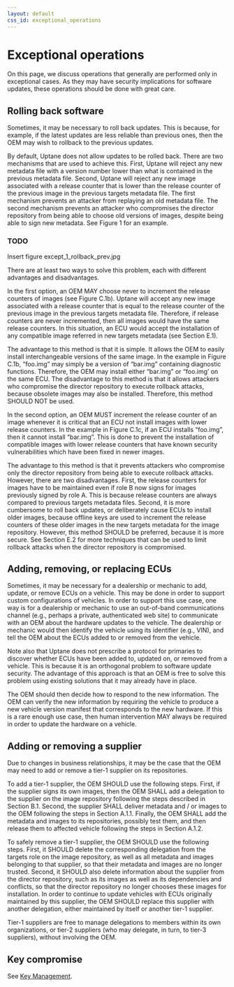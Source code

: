 ```yaml
---
layout: default
css_id: exceptional_operations
---
```


# Exceptional operations

On this page, we discuss operations that generally are performed only in exceptional cases. As they may have security implications for software updates, these operations should be done with great care.

## Rolling back software

Sometimes, it may be necessary to roll back updates. This is because, for example, if the latest updates are less reliable than previous ones, then the OEM may wish to rollback to the previous updates.

By default, Uptane does not allow updates to be rolled back. There are two mechanisms that are used to achieve this. First, Uptane will reject any new metadata file with a version number lower than what is contained in the previous metadata file. Second, Uptane will reject any new image associated with a release counter that is lower than the release counter of the previous image in the previous targets metadata file. The first mechanism prevents an attacker from replaying an old metadata file. The second mechanism prevents an attacker who compromises the director repository from being able to choose old versions of images, despite being able to sign new metadata. See Figure 1 for an example.

### TODO
Insert figure except_1_rollback_prev.jpg

There are at least two ways to solve this problem, each with different advantages and disadvantages.

In the first option, an OEM MAY choose never to increment the release counters of images (see Figure C.1b). Uptane will accept any new image associated with a release counter that is equal to the release counter of the previous image in the previous targets metadata file. Therefore, if release counters are never incremented, then all images would have the same release counters. In this situation, an ECU would accept the installation of any compatible image referred in new targets metadata (see Section E.1).

The advantage to this method is that it is simple. It allows the OEM to easily install interchangeable versions of the same image. In the example in Figure C.1b, “foo.img” may simply be a version of “bar.img” containing diagnostic functions. Therefore, the OEM may install either “bar.img” or “foo.img’ on the same ECU. The disadvantage to this method is that it allows attackers who compromise the director repository to execute rollback attacks, because obsolete images may also be installed. Therefore, this method SHOULD NOT be used.

In the second option, an OEM MUST increment the release counter of an image whenever it is critical that an ECU not install images with lower release counters. In the example in Figure C.1c, if an ECU installs “foo.img”, then it cannot install “bar.img”. This is done to prevent the installation of compatible images with lower release counters that have known security vulnerabilities which have been fixed in newer images.

The advantage to this method is that it prevents attackers who compromise only the director repository from being able to execute rollback attacks. However, there are two disadvantages. First, the release counters for images have to be maintained even if role B now signs for images previously signed by role A. This is because release counters are always compared to previous targets metadata files. Second, it is more cumbersome to roll back updates, or deliberately cause ECUs to install older images, because offline keys are used to increment the release counters of these older images in the new targets metadata for the image repository. However, this method SHOULD be preferred, because it is more secure. See Section E.2 for more techniques that can be used to limit rollback attacks when the director repository is compromised.

## Adding, removing, or replacing ECUs

Sometimes, it may be necessary for a dealership or mechanic to add, update, or remove ECUs on a vehicle. This may be done in order to support custom configurations of vehicles.
In order to support this use case, one way is for a dealership or mechanic to use an out-of-band communications channel (e.g., perhaps a private, authenticated web site) to communicate with an OEM about the hardware updates to the vehicle. The dealership or mechanic would then identify the vehicle using its identifier (e.g., VIN), and tell the OEM about the ECUs added to or removed from the vehicle.

Note also that Uptane does not prescribe a protocol for primaries to discover whether ECUs have been added to, updated on, or removed from a vehicle. This is because it is an orthogonal problem to software update security. The advantage of this approach is that an OEM is free to solve this problem using existing solutions that it may already have in place.

The OEM should then decide how to respond to the new information. The OEM can verify the new information by requiring the vehicle to produce a new vehicle version manifest that corresponds to the new hardware. If this is a rare enough use case, then human intervention MAY always be required in order to update the hardware on a vehicle.

## Adding or removing a supplier

Due to changes in business relationships, it may be the case that the OEM may need to add or remove a tier-1 supplier on its repositories.

To add a tier-1 supplier, the OEM SHOULD use the following steps. First, if the supplier signs its own images, then the OEM SHALL add a delegation to the supplier on the image repository following the steps described in Section B.1. Second, the supplier SHALL deliver metadata and / or images to the OEM following the steps in Section A.1.1. Finally, the OEM SHALL add the metadata and images to its repositories, possibly test them, and then release them to affected vehicle following the steps in Section A.1.2.

To safely remove a tier-1 supplier, the OEM SHOULD use the following steps. First, it SHOULD delete the corresponding delegation from the targets role on the image repository, as well as all metadata and images belonging to that supplier, so that their metadata and images are no longer trusted. Second, it SHOULD also delete information about the supplier from the director repository, such as its images as well as its dependencies and conflicts, so that the director repository no longer chooses these images for installation. In order to continue to update vehicles with ECUs originally maintained by this supplier, the OEM SHOULD replace this supplier with another delegation, either maintained by itself or another tier-1 supplier.

Tier-1 suppliers are free to manage delegations to members within its own organizations, or tier-2 suppliers (who may delegate, in turn, to tier-3 suppliers), without involving the OEM.


## Key compromise

See [Key Management](key_management.html).

